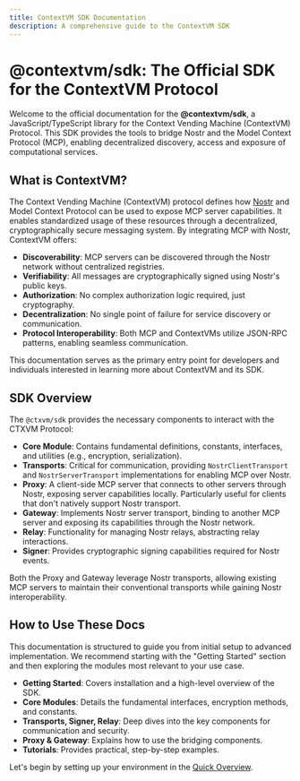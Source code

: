 ```yaml
---
title: ContextVM SDK Documentation
description: A comprehensive guide to the ContextVM SDK
---
```


# @contextvm/sdk: The Official SDK for the ContextVM Protocol

Welcome to the official documentation for the **@contextvm/sdk**, a JavaScript/TypeScript library for the Context Vending Machine (ContextVM) Protocol. This SDK provides the tools to bridge Nostr and the Model Context Protocol (MCP), enabling decentralized discovery, access and exposure of computational services.

## What is ContextVM?

The Context Vending Machine (ContextVM) protocol defines how [Nostr](https://nostr.com/) and Model Context Protocol can be used to expose MCP server capabilities. It enables standardized usage of these resources through a decentralized, cryptographically secure messaging system. By integrating MCP with Nostr, ContextVM offers:

- **Discoverability**: MCP servers can be discovered through the Nostr network without centralized registries.
- **Verifiability**: All messages are cryptographically signed using Nostr's public keys.
- **Authorization**: No complex authorization logic required, just cryptography.
- **Decentralization**: No single point of failure for service discovery or communication.
- **Protocol Interoperability**: Both MCP and ContextVMs utilize JSON-RPC patterns, enabling seamless communication.

This documentation serves as the primary entry point for developers and individuals interested in learning more about ContextVM and its SDK.

## SDK Overview

The `@ctxvm/sdk` provides the necessary components to interact with the CTXVM Protocol:

- **Core Module**: Contains fundamental definitions, constants, interfaces, and utilities (e.g., encryption, serialization).
- **Transports**: Critical for communication, providing `NostrClientTransport` and `NostrServerTransport` implementations for enabling MCP over Nostr.
- **Proxy**: A client-side MCP server that connects to other servers through Nostr, exposing server capabilities locally. Particularly useful for clients that don't natively support Nostr transport.
- **Gateway**: Implements Nostr server transport, binding to another MCP server and exposing its capabilities through the Nostr network.
- **Relay**: Functionality for managing Nostr relays, abstracting relay interactions.
- **Signer**: Provides cryptographic signing capabilities required for Nostr events.

Both the Proxy and Gateway leverage Nostr transports, allowing existing MCP servers to maintain their conventional transports while gaining Nostr interoperability.

## How to Use These Docs

This documentation is structured to guide you from initial setup to advanced implementation. We recommend starting with the "Getting Started" section and then exploring the modules most relevant to your use case.

- **Getting Started**: Covers installation and a high-level overview of the SDK.
- **Core Modules**: Details the fundamental interfaces, encryption methods, and constants.
- **Transports, Signer, Relay**: Deep dives into the key components for communication and security.
- **Proxy & Gateway**: Explains how to use the bridging components.
- **Tutorials**: Provides practical, step-by-step examples.

Let's begin by setting up your environment in the [Quick Overview](/getting-started/quick-overview/).